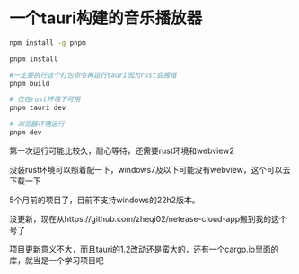 # 一个tauri构建的音乐播放器

```bash
npm install -g pnpm

pnpm install

#一定要执行这个打包命令再运行tauri因为rust会报错
pnpm build

# 仅在rust环境下可用
pnpm tauri dev

# 浏览器环境运行
pnpm dev

```

第一次运行可能比较久，耐心等待，还需要rust环境和webview2  

没装rust环境可以照着配一下，windows7及以下可能没有webview，这个可以去下载一下  

5个月前的项目了，目前不支持windows的22h2版本。  

没更新，现在从https://github.com/zheqi02/netease-cloud-app搬到我的这个号了  

项目更新意义不大，而且tauri的1.2改动还是蛮大的，还有一个cargo.io里面的库，就当是一个学习项目吧  
